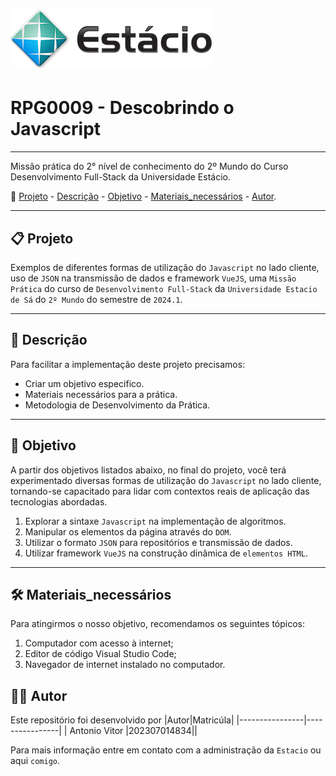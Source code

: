 
# ![capa logotipo-Estacio](https://github.com/T8ninho/Receitas-do-Toni-WebSite/blob/main/Image/Estacio.png)

# RPG0009 - Descobrindo o Javascript

---

Missão prática do 2° nível de conhecimento do 2º Mundo do Curso Desenvolvimento Full-Stack da Universidade Estácio.

🔗 [Projeto](#-Projeto) - [Descrição](#-Descrição) - [Objetivo](#-Objetivo) - [Materiais_necessários](#-Materiais_necessários) - [Autor](#-Autor).

---

## 📋 Projeto

Exemplos de diferentes formas de utilização do `Javascript` no lado cliente, uso de `JSON` na transmissão de dados e framework `VueJS`, uma `Missão Prática` do curso de `Desenvolvimento Full-Stack` da `Universidade Estacio de Sá` do `2º Mundo` do semestre de `2024.1`.

---

## 📝 Descrição

Para facilitar a implementação deste projeto precisamos:

- Criar um objetivo especifico.
- Materiais necessários para a prática.
- Metodologia de Desenvolvimento da Prática.

---

## 💼 Objetivo

A partir dos objetivos listados abaixo, no final do projeto, você terá
experimentado diversas formas de utilização do `Javascript` no lado cliente,
tornando-se capacitado para lidar com contextos reais de aplicação das
tecnologias abordadas.

1. Explorar a sintaxe `Javascript` na implementação de algoritmos.
2. Manipular os elementos da página através do `DOM`.
3. Utilizar o formato `JSON` para repositórios e transmissão de dados.
4. Utilizar framework `VueJS` na construção dinâmica de `elementos HTML`.

---

## 🛠 Materiais_necessários

Para atingirmos o nosso objetivo, recomendamos os seguintes tópicos:

1. Computador com acesso à internet;
2. Editor de código Visual Studio Code;
3. Navegador de internet instalado no computador.

## 👩‍💻 Autor

Este repositório foi desenvolvido por
|Autor|Matricúla|
|----------------|----------------|
| Antonio Vitor |202307014834||

Para mais informação entre em contato com a administração da `Estacio` ou aqui `comigo`.